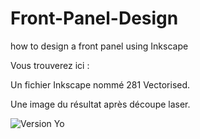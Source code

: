 # Front-Panel-Design
how to design a front panel using Inkscape

Vous trouverez ici :

Un fichier Inkscape nommé 281 Vectorised.

Une image du résultat après découpe laser.

![Version Yo](https://github.com/dubhalley/Front-Panel-Design/assets/5200123/9afeab42-3bba-4435-a73a-69320368a6ac)
